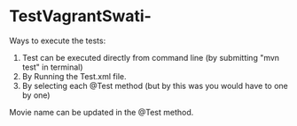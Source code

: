 # TestVagrantSwati-
Ways to execute the tests:
1. Test can be executed directly from command line (by submitting "mvn test" in terminal)
2. By Running the Test.xml file.
3. By selecting each @Test method (but by this was you would have to one by one)

Movie name can be updated in the @Test method.
